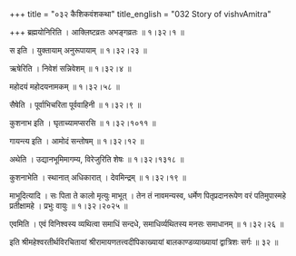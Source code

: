 +++
title = "०३२ कैशिकवंशकथा"
title_english = "032 Story of vishvAmitra"

+++
ब्रह्मयोनिरिति । आक्लिष्टव्रतः अभङ्गव्रतः  ॥  १।३२।१ ॥   

  

स इति । युक्तायाम् अनुरूपायाम्  ॥  १।३२।२३ ॥   

  

ऋषेरिति । निवेशं सन्निवेशम्  ॥  १।३२।४ ॥   

  

महोदयं महोदयनामकम्  ॥  १।३२।५८ ॥   

  

सैषेति । पूर्वाभिचरिता पूर्ववाहिनी  ॥  १।३२।९ ॥   

  

कुशनाभ इति । घृताच्यामप्सरसि  ॥  १।३२।१०११ ॥   

  

गायन्त्य इति । आमोदं सन्तोषम्  ॥  १।३२।१२ ॥   

  

अथेति । उद्यानभूमिमागम्य, विरेजुरिति शेषः  ॥  १।३२।१३१८ ॥   

  

कुशनाभेति । स्थानात् अधिकारात् । देवमिन्द्रम्  ॥  १।३२।१९ ॥   

  

माभूदित्यादि । सः पिता ते कालो मृत्युः माभूत् । तेन तं नावमन्यस्व, धर्मेण पितृप्रदानरूपेण वरं पतिमुपास्महे प्रतीक्षामहे । प्रभुः वायुः  ॥  १।३२।२०२५ ॥   

  

एवमिति । एवं विनिश्वस्य व्यथित्वा समाधिं सन्दधे, समाधिर्व्यथितस्य मनसः समाधानम्  ॥  १।३२।२६ ॥   

  

इति श्रीमहेश्वरतीर्थविरचितायां श्रीरामायणतत्त्वदीपिकाख्यायां बालकाण्डव्याख्यायां द्वात्रिशः सर्गः  ॥  ३२  ॥   

  

  

